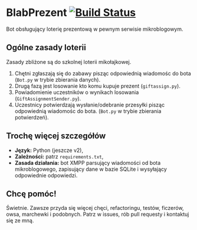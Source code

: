 # BlabPrezent [![Build Status](https://travis-ci.org/kucyk/BlabPrezent.svg?branch=master)](https://travis-ci.org/kucyk/BlabPrezent)
Bot obsługujący loterię prezentową w pewnym serwisie mikroblogowym.

## Ogólne zasady loterii
Zasady zbliżone są do szkolnej loterii mikołajkowej.

1. Chętni zgłaszają się do zabawy pisząc odpowiednią wiadomośc do bota (`Bot.py` w trybie zbierania danych).
2. Drugą fazą jest losowanie kto komu kupuje prezent (`giftassign.py`).
3. Powiadomienie uczestników o wynikach losowania (`GiftAssignmentSender.py`).
4. Uczestnicy potwierdzają wysłanie/odebranie przesyłki pisząc odpowiednią wiadomośc do bota. (`Bot.py` w trybie zbierania potwierdzeń).

## Trochę więcej szczegółów
* **Język:** Python (jeszcze v2),
* **Zależności:** patrz `requirements.txt`,
* **Zasada działania:** bot XMPP parsujący wiadomości od bota mikroblogowego, zapisujący dane w bazie SQLite i wysyłający odpowiednie odpowiedzi.

## Chcę pomóc!
Świetnie. Zawsze przyda się więcej chęci, refactoringu, testów, ficzerów, owsa, marchewki i podobnych. Patrz w issues, rób pull requesty i kontaktuj się ze mną.